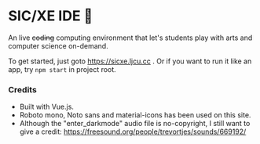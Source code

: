 # SIC/XE IDE :musical_keyboard:

An live ~~coding~~ computing environment that let's students play with arts and computer science on-demand.

To get started, just goto https://sicxe.ljcu.cc . Or if you want to run it like an app, try `npm start` in project root.

### Credits

* Built with Vue.js.
* Roboto mono, Noto sans and material-icons has been used on this site.
* Although the "enter_darkmode" audio file is no-copyright, I still want to give a credit: https://freesound.org/people/trevortjes/sounds/669192/